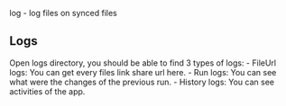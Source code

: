 log - log files on synced files

## Logs
Open logs directory, you should be able to find 3 types of logs:
    - FileUrl logs: You can get every files link share url here.
    - Run logs: You can see what were the changes of the previous run.
    - History logs: You can see activities of the app.